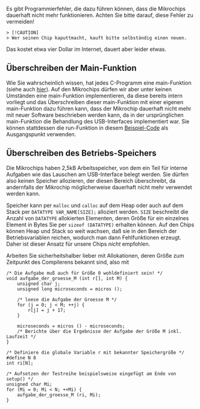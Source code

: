Es gibt Programmierfehler, die dazu führen
können, dass die Mikrochips dauerhaft nicht mehr funktionieren.
Achten Sie bitte darauf, diese Fehler zu vermeiden!

    > [!CAUTION]
    > Wer seinen Chip kaputtmacht, kauft bitte selbständig einen neuen.

Das kostet etwa vier Dollar im Internet, dauert aber leider etwas.

## Überschreiben der Main-Funktion

Wie Sie wahrscheinlich wissen, hat jedes C-Programm eine main-Funktion
(siehe auch [hier](Grundlagen-der-C-Programmierung#funktionen)).
Auf den Mikrochips dürfen wir aber unter keinen Umständen eine main-Funktion
implementieren, da diese bereits intern vorliegt und das Überschreiben dieser
main-Funktion mit einer eigenen main-Funktion dazu führen kann, dass der
Mikrochip dauerhaft nicht mehr mit neuer Software beschrieben werden kann,
da in der ursprünglichen main-Funktion die Behandlung des USB-Interfaces
implementiert war.
Sie können stattdessen die run-Funktion in diesem
[Beispiel-Code](Einrichten-der-Mikrochips#beispiel-für-ausgangscode) als Ausgangspunkt
verwenden.

## Überschreiben des Betriebs-Speichers

Die Mikrochips haben 2,5kB Arbeitsspeicher, von dem ein Teil für interne
Aufgaben wie das Lauschen am USB-Interface belegt werden.  Sie dürfen also
keinen Speicher allozieren, der diesen Bereich überschreibt, da andernfalls
der Mikrochip möglicherweise dauerhaft nicht mehr verwendet werden kann.

Speicher kann per `malloc` und `calloc` auf dem Heap oder
auch auf dem Stack per `DATATYPE VAR_NAME[SIZE];` alloziert werden.
`SIZE` beschreibt die Anzahl von `DATATYPE` allokierten Elementen, deren Größe
für ein einzelnes Element in Bytes Sie per `sizeof (DATATYPE)` erhalten können.
Auf den Chips können Heap und Stack so weit wachsen, daß sie in den Bereich
der Betriebsvariablen reichen, wodurch man dann Fehlfunktionen erzeugt.
Daher ist dieser Ansatz für unsere Chips *nicht* empfohlen.

Arbeiten Sie sicherheitshalber lieber mit Allokationen, deren Größe zum Zeitpunkt
des Compilerens bekannt sind, also mit

    /* Die Aufgabe muß auch für Größe 0 wohldefiniert sein! */
    void aufgabe_der_groesse_M (int r[], int M) {
        unsigned char j;
        unsigned long microseconds = micros ();

        /* loese die Aufgabe der Groesse M */
        for (j = 0; j < M; ++j) {
            r[j] = j + 17;
        }

        microseconds = micros () - microseconds;
        /* Berichte über die Ergebnisse der Aufgabe der Größe M inkl. Laufzeit */
    }

    /* Definiere die globale Variable r mit bekannter Speichergröße */
    #define N 8
    int ri[N];

    /* Aufsetzen der Testreihe beispielsweise eingefügt am Ende von setup() */
    unsigned char Mi;
    for (Mi = 0; Mi < N; ++Mi) {
        aufgabe_der_groesse_M (ri, Mi);
    }
